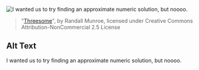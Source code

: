 ![I wanted us to try finding an approximate numeric solution, but noooo.](https://imgs.xkcd.com/comics/threesome.png)
> "[Threesome](https://xkcd.com/613/)", by Randall Munroe, licensed under Creative Commons Attribution-NonCommercial 2.5 License

## Alt Text
I wanted us to try finding an approximate numeric solution, but noooo.
